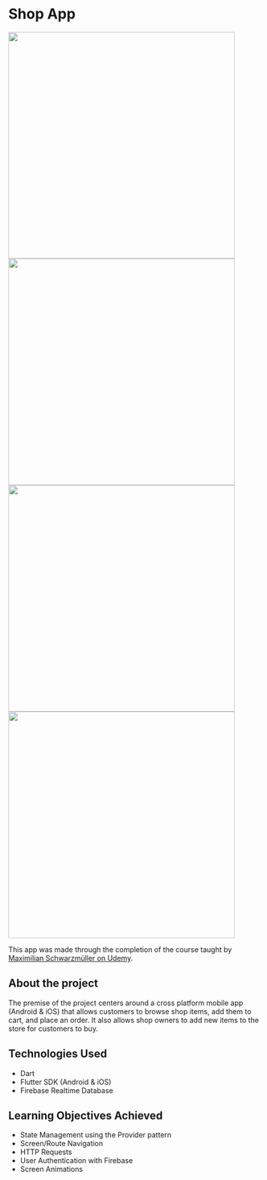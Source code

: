 # Shop App

<img src="https://user-images.githubusercontent.com/9119721/117082468-34f05f80-acf7-11eb-9f4d-760c610ec83f.png" height="450"> <img src="https://user-images.githubusercontent.com/9119721/117082642-a29c8b80-acf7-11eb-8acf-6527df569d52.png" height="450"> <img src="https://user-images.githubusercontent.com/9119721/117082790-0757e600-acf8-11eb-8244-8443bb0cdfc3.png" height="450"> <img src="https://user-images.githubusercontent.com/9119721/117082740-df688280-acf7-11eb-927c-f32d843e3082.png" height="450"> 

This app was made through the completion of the course taught by [Maximilian Schwarzmüller on Udemy](https://www.udemy.com/course/learn-flutter-dart-to-build-ios-android-apps).
 
## About the project
The premise of the project centers around a cross platform mobile app (Android & iOS) that allows customers to browse shop items, add them to cart, and place an order. It also allows shop owners to add new items to the store for customers to buy.
 
## Technologies Used
- Dart
- Flutter SDK (Android & iOS)
- Firebase Realtime Database

## Learning Objectives Achieved
- State Management using the Provider pattern
- Screen/Route Navigation
- HTTP Requests
- User Authentication with Firebase
- Screen Animations
